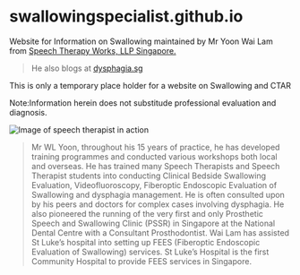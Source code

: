 # swallowingspecialist.github.io
Website for Information on Swallowing maintained by Mr Yoon Wai Lam from [Speech Therapy Works, LLP Singapore.](http://speechtherapyworks.com.sg)

> He also blogs at [dysphagia.sg](https://dysphagia.sg)

This is only a temporary place holder for a website on Swallowing and CTAR

Note:Information herein does not substitude professional evaluation and diagnosis. 

![Image of speech therapist in action](http://speechtherapyworks.com.sg/images/STW3.jpg)

> Mr WL Yoon, throughout his 15 years of practice, he has developed training programmes and conducted various workshops both local and overseas. He has trained many Speech Therapists and Speech Therapist students into conducting Clinical Bedside Swallowing Evaluation, Videofluoroscopy, Fiberoptic Endoscopic Evaluation of Swallowing and dysphagia management. He is often consulted upon by his peers and doctors for complex cases involving dysphagia. He also pioneered the running of the very first and only Prosthetic Speech and Swallowing Clinic (PSSR) in Singapore at the National Dental Centre with a Consultant Prosthodontist. Wai Lam has assisted St Luke’s hospital into setting up FEES (Fiberoptic Endoscopic Evaluation of Swallowing) services. St Luke’s Hospital is the first Community Hospital to provide FEES services in Singapore.
